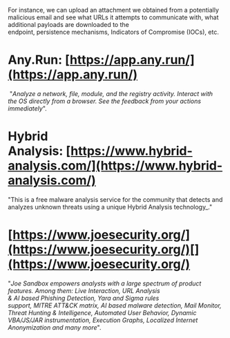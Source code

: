 
For instance, we can upload an attachment we obtained from a potentially malicious email and see what URLs it attempts to communicate with, what additional payloads are downloaded to the endpoint, persistence mechanisms, Indicators of Compromise (IOCs), etc.

# **Any.Run: [https://app.any.run/](https://app.any.run/)**
 "_Analyze a network, file, module, and the registry activity. Interact with the OS directly from a browser. See the feedback from your actions immediately_".


# **Hybrid Analysis: [https://www.hybrid-analysis.com/](https://www.hybrid-analysis.com/)**

"This is a free malware analysis service for the community that detects and analyzes unknown threats using a unique Hybrid Analysis technology_."


# **[https://www.joesecurity.org/](https://www.joesecurity.org/)[](https://www.joesecurity.org/)**

"_Joe Sandbox empowers analysts with a large spectrum of product features. Among them: Live Interaction, URL Analysis & AI based Phishing Detection, Yara and Sigma rules support, MITRE ATT&CK matrix, AI based malware detection, Mail Monitor, Threat Hunting & Intelligence, Automated User Behavior, Dynamic VBA/JS/JAR instrumentation, Execution Graphs, Localized Internet Anonymization and many more_".
